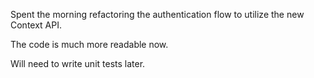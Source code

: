 Spent the morning refactoring the authentication flow to utilize the new Context API.

The code is much more readable now.

Will need to write unit tests later.